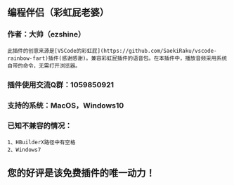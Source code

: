 ## 编程伴侣（彩虹屁老婆）
### 作者：大帅（ezshine）

~~~~
此插件的创意来源是[VSCode的彩虹屁](https://github.com/SaekiRaku/vscode-rainbow-fart)插件(感谢感谢)。兼容彩虹屁插件的语音包。在本插件中，播放音频采用系统自带的命令，无需打开浏览器。
~~~~

### 插件使用交流Q群：1059850921

### 支持的系统：MacOS，Windows10
### 已知不兼容的情况：
~~~~
1、HBuilderX路径中有空格
2、Windows7
~~~~
  
## 您的好评是该免费插件的唯一动力！

